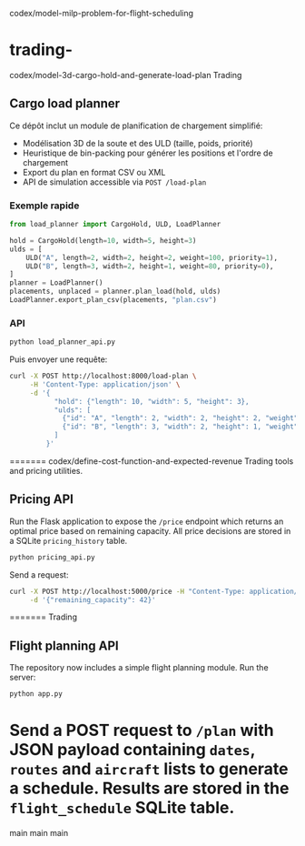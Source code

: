  codex/model-milp-problem-for-flight-scheduling
# trading-

codex/model-3d-cargo-hold-and-generate-load-plan
Trading

## Cargo load planner

Ce dépôt inclut un module de planification de chargement simplifié:

- Modélisation 3D de la soute et des ULD (taille, poids, priorité)
- Heuristique de bin-packing pour générer les positions et l'ordre de chargement
- Export du plan en format CSV ou XML
- API de simulation accessible via `POST /load-plan`

### Exemple rapide

```python
from load_planner import CargoHold, ULD, LoadPlanner

hold = CargoHold(length=10, width=5, height=3)
ulds = [
    ULD("A", length=2, width=2, height=2, weight=100, priority=1),
    ULD("B", length=3, width=2, height=1, weight=80, priority=0),
]
planner = LoadPlanner()
placements, unplaced = planner.plan_load(hold, ulds)
LoadPlanner.export_plan_csv(placements, "plan.csv")
```

### API

```bash
python load_planner_api.py
```

Puis envoyer une requête:

```bash
curl -X POST http://localhost:8000/load-plan \
     -H 'Content-Type: application/json' \
     -d '{
           "hold": {"length": 10, "width": 5, "height": 3},
           "ulds": [
             {"id": "A", "length": 2, "width": 2, "height": 2, "weight": 100, "priority": 1},
             {"id": "B", "length": 3, "width": 2, "height": 1, "weight": 80, "priority": 0}
           ]
         }'
```
=======
codex/define-cost-function-and-expected-revenue
Trading tools and pricing utilities.

## Pricing API

Run the Flask application to expose the `/price` endpoint which returns an optimal
price based on remaining capacity. All price decisions are stored in a SQLite
`pricing_history` table.

```bash
python pricing_api.py
```

Send a request:

```bash
curl -X POST http://localhost:5000/price -H "Content-Type: application/json" \
     -d '{"remaining_capacity": 42}'
```
=======
Trading

## Flight planning API

The repository now includes a simple flight planning module. Run the server:

```bash
python app.py
```

Send a POST request to `/plan` with JSON payload containing `dates`, `routes`
and `aircraft` lists to generate a schedule. Results are stored in the
`flight_schedule` SQLite table.
=======
 main
 main
main
